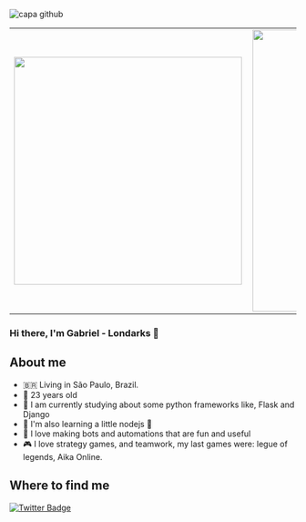 ![capa github](https://github.com/londarks/londarks/blob/master/img/capa.png)  

<center>
  <table>
    <tr>
        <td><img width="400px" align="left" src="https://github-readme-stats.vercel.app/api/top-langs/?username=londarks&hide=html&layout=compact&theme=buefy" /></td>
        <td><img width="495px" align="left" src="https://github-readme-stats.vercel.app/api?username=londarks&theme=buefy" /></td>
    </tr>   
  </table>
</center>

### Hi there, I'm Gabriel - Londarks 👋


## About me
- 🇧🇷 Living in São Paulo, Brazil.
- 🎉 23 years old
- 🔭 I am currently studying about some python frameworks like, Flask and Django
- 🌱 I'm also learning a little nodejs 🤣
- 👯 I love making bots and automations that are fun and useful
- 🎮 I love strategy games, and teamwork, my last games were: legue of legends, Aika Online.


## Where to find me
[![Twitter Badge](https://img.shields.io/badge/-twitter-blue?style=flat-square&logo=twitter&logoColor=white&link=https://twitter.com/londarks)](https://twitter.com/londarks)

<br/>





